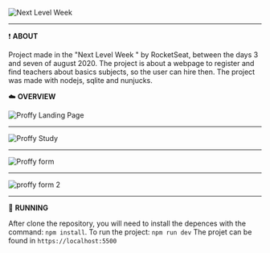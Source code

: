 
![Next Level Week](https://camo.githubusercontent.com/e0e766d8a5d86a228386eb156c71fab863916686/68747470733a2f2f692e6962622e636f2f4b62707936684d2f6e65772e706e67 "Next Level Week")


------------
:exclamation: **ABOUT**

Project made in the "Next Level Week " by RocketSeat, between the days 3 and seven of august 2020.
The project is about a webpage to register and find teachers about basics subjects,
so the user can hire then.
The project was made with nodejs, sqlite and nunjucks.

:cloud: **OVERVIEW**

![Proffy Landing Page](https://i.imgur.com/rd0Smhl.png "Proffy Landing Page")

------------

![Proffy Study](https://i.imgur.com/RG24Myd.png "Proffy Study")

------------
![Proffy form](https://i.imgur.com/S38WiFa.png "Proffy form")


------------

![proffy form 2](https://i.imgur.com/5sAHlHZ.png "proffy form 2")

------------

:fishing_pole_and_fish: **RUNNING**

After clone the repository, you will need to install the depences with the command: `npm install`.
To run the project: `npm run dev`
The projet can be found in `https://localhost:5500`
